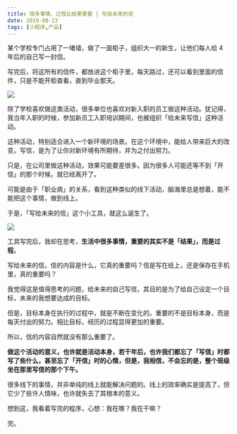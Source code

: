 ```yaml
---
title: 很多事情，过程比结果重要 | 写给未来的信
date: 2019-08-23
tags: [小程序,产品]
---
```


某个学校专门占用了一堵墙，做了一面柜子，组织大一的新生，让他们每人给 4 年后的自己写一封信。

写完后，将这所有的信件，都放进这个柜子里，每天路过，还可以看到里面的信件，只是不能开柜查看，直到毕业那天。

![](/image/about_product/FullSizeRender-2.jpg)

除了学校喜欢做这类活动，很多单位也喜欢对新入职的员工做这种活动。犹记得，我当年入职的时候，参加新员工入职培训期间，也被组织「给未来写信」这种活动。

这种活动，特别适合进入一个新环境的场景。在这个环境中，能给人带来巨大的改变。写信，是为了让你对新环境有所期待，并为之付出努力。

只是，在公司里做这种活动，效果可能要差很多。因为很多人可能还等不到「开信」的那个时候，就已经离开了。

可能是由于「职业病」的关系，看到这种类似的线下活动，脑海里总是想着，能不能把这个事情，做到线上。

于是，「写给未来的信」这个小工具，就这么诞生了。

![](/image/about_product/8E2EF2D5-DDF4-4BFA-AEDD-ACF784BB527D.png)

工具写完后，我却在思考，**生活中很多事情，重要的其实不是「结果」，而是过程**。

写给未来的信，信的内容是什么，它真的重要吗？信是写在纸上，还是保存在手机里，真的重要吗？

我觉得这是值得思考的问题，给未来的自己写信，其目的是为了给自己设定一个目标，未来的我想要达成的目标。

但是，目标本身在执行的过程中，就是不断在变化的。重要的不是目标本身，而是每天付出的努力。相比目标，经历的过程显得更加的重要。

所以，信的内容自然就没有那么重要了。

**做这个活动的意义，也许就是活动本身，若干年后，也许我们都忘了「写信」时都写了些什么，甚至忘了「开信」时的心情，但是，我相信，不会忘的是，整个班级坐在那里写信的那个下午。**

很多线下的事情，并非单纯的线上就能解决问题的。线上的效率确实是提高了，但它少了些许人情味，也许就失去了其根本的意义。

想到这，我看着写完的程序，心想：我在哪？我在干嘛？

完。